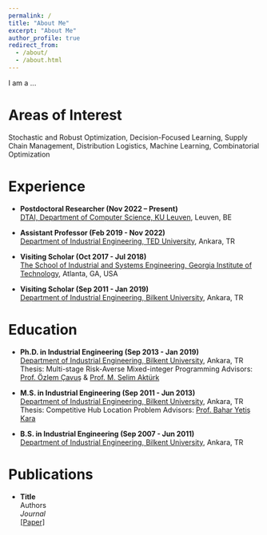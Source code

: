 ```yaml
---
permalink: /
title: "About Me"
excerpt: "About Me"
author_profile: true
redirect_from: 
  - /about/
  - /about.html
---
```


I am a ...

Areas of Interest 
======
Stochastic and Robust Optimization, Decision-Focused Learning, Supply Chain Management, Distribution Logistics, Machine Learning, Combinatorial Optimization

Experience
======

- **Postdoctoral Researcher (Nov 2022 – Present)** \
[DTAI, Department of Computer Science, KU Leuven](https://wms.cs.kuleuven.be/dtai), Leuven, BE 

- **Assistant Professor (Feb 2019 - Nov 2022)** \
[Department of Industrial Engineering, TED University](https://ie.tedu.edu.tr/en), Ankara, TR 

- **Visiting Scholar  (Oct 2017 - Jul 2018)** \
[The School of Industrial and Systems Engineering, Georgia Institute of Technology](https://www.isye.gatech.edu/), Atlanta, GA, USA 

- **Visiting Scholar  (Sep 2011 - Jan 2019)** \
[Department of Industrial Engineering, Bilkent University](https://w3.ie.bilkent.edu.tr/en/), Ankara, TR

Education 
======
- **Ph.D. in Industrial Engineering  (Sep 2013 - Jan 2019)** \
[Department of Industrial Engineering, Bilkent University](https://w3.ie.bilkent.edu.tr/en/), Ankara, TR
Thesis: Multi-stage Risk-Averse Mixed-integer Programming
Advisors: [Prof. Özlem Çavuş](https://w3.ie.bilkent.edu.tr/en/academics/staff/faculty-members/cavus/) & [Prof. M. Selim Aktürk](https://w3.ie.bilkent.edu.tr/en/academics/staff/faculty-members/akturk/)

- **M.S. in Industrial Engineering (Sep 2011 - Jun 2013)** \
[Department of Industrial Engineering, Bilkent University](https://w3.ie.bilkent.edu.tr/en/), Ankara, TR
Thesis: Competitive Hub Location Problem
Advisors: [Prof. Bahar Yetiş Kara](https://w3.ie.bilkent.edu.tr/en/academics/staff/faculty-members/yetis/)

- **B.S. in Industrial Engineering (Sep 2007 - Jun 2011)** \
[Department of Industrial Engineering, Bilkent University](https://w3.ie.bilkent.edu.tr/en/), Ankara, TR

Publications
======

- **Title** \
Authors \
*Journal* \
[\[Paper\]](url.pdf)